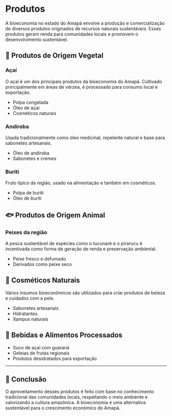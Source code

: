 # Produtos 

A bioeconomia no estado do Amapá envolve a produção e comercialização de diversos produtos originados de recursos naturais sustentáveis. Esses produtos geram renda para comunidades locais e promovem o desenvolvimento sustentável.

## 🌿 Produtos de Origem Vegetal

### Açaí
O açaí é um dos principais produtos da bioeconomia do Amapá. Cultivado principalmente em áreas de várzea, é processado para consumo local e exportação.

- Polpa congelada
- Óleo de açaí
- Cosméticos naturais

### Andiroba
Usada tradicionalmente como óleo medicinal, repelente natural e base para sabonetes artesanais.

- Óleo de andiroba
- Sabonetes e cremes

### Buriti
Fruto típico da região, usado na alimentação e também em cosméticos.

- Polpa de buriti
- Óleo de buriti

## 🐟 Produtos de Origem Animal

### Peixes da região
A pesca sustentável de espécies como o tucunaré e o pirarucu é incentivada como forma de geração de renda e preservação ambiental.

- Peixe fresco e defumado
- Derivados como peixe seco

## 🧴 Cosméticos Naturais
Vários insumos bioeconômicos são utilizados para criar produtos de beleza e cuidados com a pele.

- Sabonetes artesanais
- Hidratantes
- Xampus naturais

## 🧃 Bebidas e Alimentos Processados

- Suco de açaí com guaraná
- Geleias de frutas regionais
- Produtos desidratados para exportação

---

## 🧩 Conclusão

O aproveitamento desses produtos é feito com base no conhecimento tradicional das comunidades locais, respeitando o meio ambiente e valorizando a cultura amazônica. A bioeconomia é uma alternativa sustentável para o crescimento econômico do Amapá.


